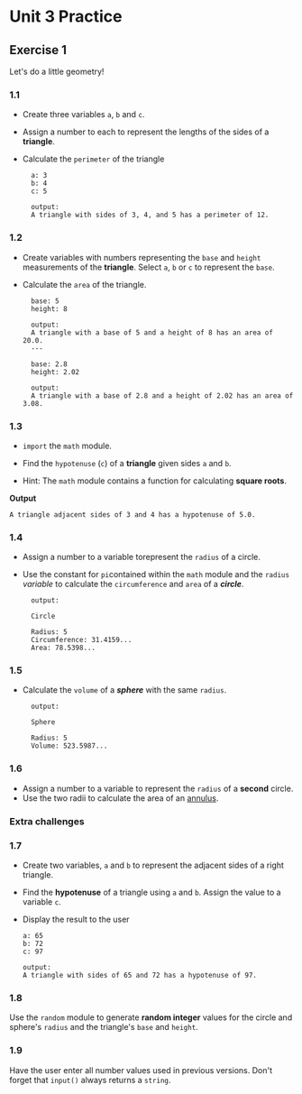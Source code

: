 # Unit 3 Practice

## **Exercise 1**

Let's do a little geometry!

### **1.1**

- Create three variables `a`, `b` and `c`.

- Assign a number to each to represent the lengths of the sides of a **triangle**.

- Calculate the `perimeter` of the triangle

        a: 3
        b: 4
        c: 5

        output:
        A triangle with sides of 3, 4, and 5 has a perimeter of 12.

### **1.2**

- Create variables with numbers representing the `base` and `height` measurements of the **triangle**. Select `a`, `b` or `c` to represent the `base`.

- Calculate the `area` of the triangle.

        base: 5         
        height: 8       

        output:
        A triangle with a base of 5 and a height of 8 has an area of 20.0.      
        ---

        base: 2.8
        height: 2.02

        output:
        A triangle with a base of 2.8 and a height of 2.02 has an area of 3.08.

### **1.3**

- `import` the `math` module.

- Find the `hypotenuse` (`c`) of a **triangle** given sides `a` and `b`.

- Hint: The `math` module contains a function for calculating **square roots**.

**Output**

    A triangle adjacent sides of 3 and 4 has a hypotenuse of 5.0.

### **1.4**

- Assign a number to a variable torepresent the `radius` of a circle.
- Use the constant for `pi`contained within the `math` module and the `radius` *variable* to calculate the `circumference` and `area` of a ***circle***.

        output:
        
        Circle

        Radius: 5
        Circumference: 31.4159...
        Area: 78.5398...

### **1.5**

- Calculate the `volume` of a ***sphere*** with the same `radius`.

        output:

        Sphere

        Radius: 5
        Volume: 523.5987...

### **1.6**

- Assign a number to a variable to represent the `radius` of a **second** circle.
- Use the two radii to calculate the area of an  [annulus](https://www.google.com/search?q=annulus%20area).


### **Extra challenges**

### **1.7**

- Create two variables, `a` and `b` to represent the adjacent sides of a right triangle.

- Find the **hypotenuse** of a triangle using `a` and `b`. Assign the value to a variable `c`.

- Display the result to the user

      a: 65
      b: 72
      c: 97

      output:
      A triangle with sides of 65 and 72 has a hypotenuse of 97.

### **1.8**

Use the `random` module to generate **random integer** values for the circle and sphere's `radius` and the triangle's `base` and `height`.

### **1.9**

Have the user enter all number values used in previous versions. Don't forget that `input()` always returns a `string`.
